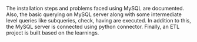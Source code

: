 The installation steps and problems faced using MySQL are documented.
Also, the basic querying on MySQL server along with some intermediate level queries like subqueries, check, having are executed.
In addition to this, the MySQL server is connected using python connector.
Finally, an ETL project is built based on the learnings.